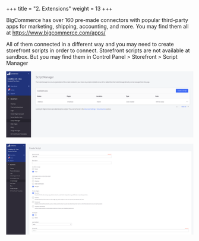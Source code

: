 +++
title = "2. Extensions"
weight = 13
+++

BigCommerce has over 160 pre-made connectors with popular third-party apps for marketing, shipping, accounting, and more. You may find them all at https://www.bigcommerce.com/apps/

All of them connected in a different way and you may need to create storefront scripts in order to connect. Storefront scripts are not available at sandbox. But you may find them in Control Panel > Storefront > Script Manager

![](../../static/images/extensions/1.png)

![](../../static/images/extensions/2.png)
